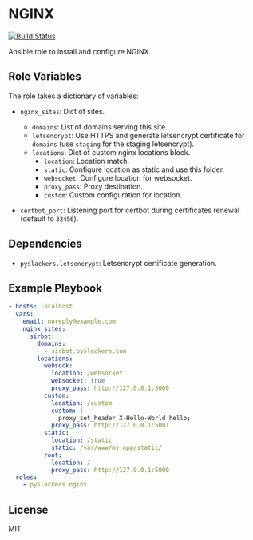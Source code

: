 NGINX
=========

[![Build Status](https://travis-ci.org/pyslackers/ansible-role-nginx.svg?branch=master)](https://travis-ci.org/pyslackers/ansible-role-nginx)

Ansible role to install and configure NGINX.

Role Variables
--------------

The role takes a dictionary of variables:

* `nginx_sites`: Dict of sites.
    * `domains`: List of domains serving this site.
    * `letsencrypt`: Use HTTPS and generate letsencrypt certificate for `domains` (use `staging` for the staging letsencrypt).
    * `locations`: Dict of custom nginx locations block.
        * `location`: Location match.
        * `static`: Configure location as static and use this folder.
        * `websocket`: Configure location for websocket.
        * `proxy_pass`: Proxy destination.
        * `custom`: Custom configuration for location.
        
* `certbot_port`: Listening port for certbot during certificates renewal (default to `32456`).

Dependencies
------------

* `pyslackers.letsencrypt`: Letsencrypt certificate generation.


Example Playbook
----------------

```yaml
- hosts: localhost
  vars:
    email: noreply@example.com
    nginx_sites:
      sirbot:
        domains:
          - sirbot.pyslackers.com
        locations:
          websock:
            location: /websocket
            websocket: true
            proxy_pass: http://127.0.0.1:5000
          custom:
            location: /custom
            custom: |
              proxy_set_header X-Hello-World hello;
            proxy_pass: http://127.0.0.1:5001
          static:
            location: /static
            static: /var/www/my_app/static/
          root:
            location: /
            proxy_pass: http://127.0.0.1:5000
  roles:
    - pyslackers.nginx
```

License
-------

MIT
